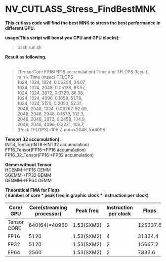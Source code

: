 # NV_CUTLASS_Stress_FindBestMNK

**This cutlass code will find the best MNK to stress the best performance in different GPU.**

**usage(This script will boost you CPU and GPU clocks):**
>bash run.sh

**Result as following.** <br /> <br />
>[TensorCore FP16(FP16 accumulation) Time and TFLOPS Result]<br />
    m      n      k          Time (msec)         TFLOPS  <br />
   1024,   1024,   1024,        0.06304,          34.07, <br />
   1024,   1024,   2048,        0.05139,          83.57, <br />
   1024,   1024,   3072,         0.0729,          88.38, <br />
   1024,   1024,   4096,         0.1659,          51.78, <br />
   1024,   1024,   5120,         0.2053,          52.31, <br />
   2048,   2048,   1024,        0.09267,          92.69, <br />
   2048,   2048,   2048,         0.1679,          102.3, <br />
   2048,   2048,   3072,         0.2458,          104.9, <br />
   2048,   2048,   4096,         0.3221,          106.7, <br />
[Peak TFLOPS]=106.7, m=n=2048, k=4096

**Tensor( 32 accumulation):**<br />
INT8_Tensor(INT8->INT32 accumulation)<br />
FP16_Tensor(FP16->FP16 accumulation) <br />
FP16_32_Tensor(FP16->FP32 accumulation) <br />

**Gemm without Tensor** <br />
HGEMM->FP16 GEMM <br />
SGEMM->FP32 GEMM <br />
DEGMM->FP64 GEMM <br />


**Theoretical FMA for Flops**<br />
**( number of core * peak freq in graphic clock * instruction per clock) <br />**

| Core/ GPU | Core(streaming processor) | Peak freq | Instruction per clock | Flops | GFlops|
| ------------- | ------------- | ------------- | ------------- |------------- | ------------- |
|Tensor CORE|	640(64)=40960|	1.53(SXM2)|	2|	125337.6	|125.34|
|FP16|	5120	|1.53(SXM2)|	4|	31334.4|	31.33|
|FP32|	5120	|1.53(SXM2)|	2|	15667.2|	15.67|
|FP64|	2560	|1.53(SXM2)|	2	|7833.6	|7.83|
